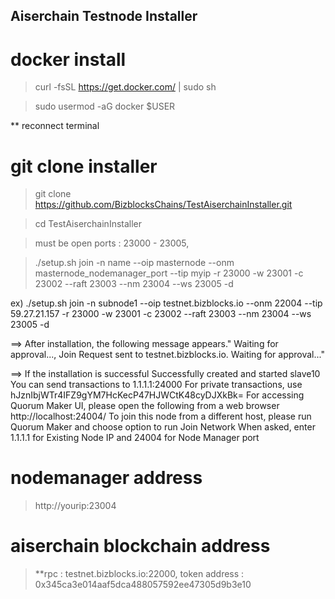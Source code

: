 ## Aiserchain Testnode Installer

# docker install
> curl -fsSL https://get.docker.com/ | sudo sh

> sudo usermod -aG docker $USER 

** reconnect terminal

# git clone installer
> git clone https://github.com/BizblocksChains/TestAiserchainInstaller.git 

> cd TestAiserchainInstaller

> must be open ports : 23000 - 23005,  

> ./setup.sh join -n name --oip masternode --onm masternode_nodemanager_port --tip myip -r 23000 -w 23001 -c 23002 --raft 23003 --nm 23004 --ws 23005 -d

ex) ./setup.sh join -n subnode1 --oip testnet.bizblocks.io --onm 22004 --tip 59.27.21.157 -r 23000 -w 23001 -c 23002 --raft 23003 --nm 23004 --ws 23005 -d

==>  After installation, the following message appears." Waiting for approval..., Join Request sent to testnet.bizblocks.io. Waiting for approval..."

==> If the installation is successful
Successfully created and started slave10
You can send transactions to 1.1.1.1:24000
For private transactions, use hJznIbjWTr4IFZ9gYM7HcKecP47HJWCtK48cyDJXkBk=
For accessing Quorum Maker UI, please open the following from a web browser http://localhost:24004/
To join this node from a different host, please run Quorum Maker and choose option to run Join Network
When asked, enter 1.1.1.1 for Existing Node IP and 24004 for Node Manager port

# nodemanager address
> http://yourip:23004

# aiserchain blockchain address
> **rpc : testnet.bizblocks.io:22000, token address : 0x345ca3e014aaf5dca488057592ee47305d9b3e10
